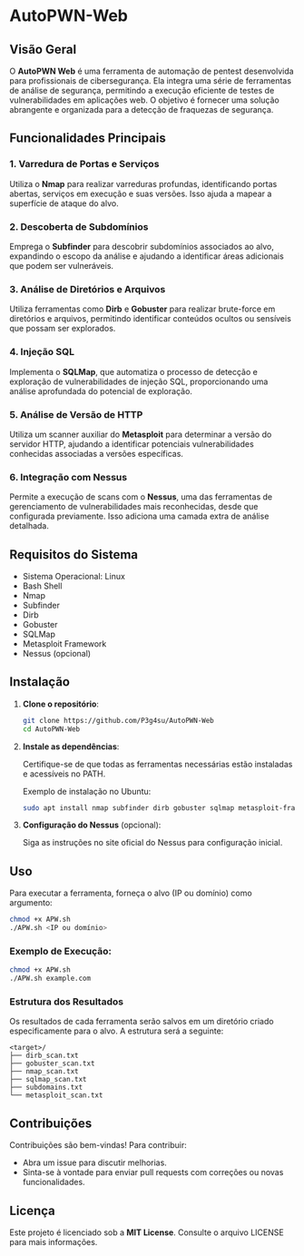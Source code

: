 # AutoPWN-Web

## Visão Geral

O **AutoPWN Web** é uma ferramenta de automação de pentest desenvolvida para profissionais de cibersegurança. Ela integra uma série de ferramentas de análise de segurança, permitindo a execução eficiente de testes de vulnerabilidades em aplicações web. O objetivo é fornecer uma solução abrangente e organizada para a detecção de fraquezas de segurança.

## Funcionalidades Principais

### 1. Varredura de Portas e Serviços
Utiliza o **Nmap** para realizar varreduras profundas, identificando portas abertas, serviços em execução e suas versões. Isso ajuda a mapear a superfície de ataque do alvo.

### 2. Descoberta de Subdomínios
Emprega o **Subfinder** para descobrir subdomínios associados ao alvo, expandindo o escopo da análise e ajudando a identificar áreas adicionais que podem ser vulneráveis.

### 3. Análise de Diretórios e Arquivos
Utiliza ferramentas como **Dirb** e **Gobuster** para realizar brute-force em diretórios e arquivos, permitindo identificar conteúdos ocultos ou sensíveis que possam ser explorados.

### 4. Injeção SQL
Implementa o **SQLMap**, que automatiza o processo de detecção e exploração de vulnerabilidades de injeção SQL, proporcionando uma análise aprofundada do potencial de exploração.

### 5. Análise de Versão de HTTP
Utiliza um scanner auxiliar do **Metasploit** para determinar a versão do servidor HTTP, ajudando a identificar potenciais vulnerabilidades conhecidas associadas a versões específicas.

### 6. Integração com Nessus
Permite a execução de scans com o **Nessus**, uma das ferramentas de gerenciamento de vulnerabilidades mais reconhecidas, desde que configurada previamente. Isso adiciona uma camada extra de análise detalhada.

## Requisitos do Sistema

- Sistema Operacional: Linux 
- Bash Shell
- Nmap
- Subfinder
- Dirb
- Gobuster
- SQLMap
- Metasploit Framework
- Nessus (opcional)

## Instalação

1. **Clone o repositório**:

   ```bash
   git clone https://github.com/P3g4su/AutoPWN-Web
   cd AutoPWN-Web
   ```

2. **Instale as dependências**:

   Certifique-se de que todas as ferramentas necessárias estão instaladas e acessíveis no PATH.

   Exemplo de instalação no Ubuntu:

   ```bash
   sudo apt install nmap subfinder dirb gobuster sqlmap metasploit-framework
   ```

3. **Configuração do Nessus** (opcional):

   Siga as instruções no site oficial do Nessus para configuração inicial.

## Uso

Para executar a ferramenta, forneça o alvo (IP ou domínio) como argumento:

```bash
chmod +x APW.sh
./APW.sh <IP ou domínio>
```

### Exemplo de Execução:

```bash
chmod +x APW.sh
./APW.sh example.com
```

### Estrutura dos Resultados

Os resultados de cada ferramenta serão salvos em um diretório criado especificamente para o alvo. A estrutura será a seguinte:

```
<target>/
├── dirb_scan.txt
├── gobuster_scan.txt
├── nmap_scan.txt
├── sqlmap_scan.txt
├── subdomains.txt
└── metasploit_scan.txt
```

## Contribuições

Contribuições são bem-vindas! Para contribuir:

- Abra um issue para discutir melhorias.
- Sinta-se à vontade para enviar pull requests com correções ou novas funcionalidades.

## Licença

Este projeto é licenciado sob a **MIT License**. Consulte o arquivo LICENSE para mais informações.

